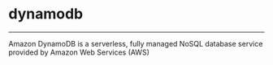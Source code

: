 # dynamodb
------------------------------------------------------------------------
Amazon DynamoDB is a serverless, fully managed NoSQL database service provided by Amazon Web Services (AWS)
